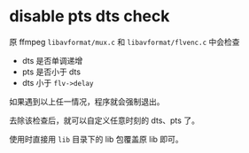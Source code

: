 # disable pts dts check

原 ffmpeg `libavformat/mux.c` 和 `libavformat/flvenc.c` 中会检查

- dts 是否单调递增
- pts 是否小于 dts
- dts 小于 `flv->delay`

如果遇到以上任一情况，程序就会强制退出。

去除该检查后，就可以自定义任意时刻的 dts、pts 了。

使用时直接用 `lib` 目录下的 lib 包覆盖原 lib 即可。
